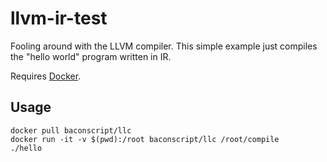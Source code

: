 # llvm-ir-test

Fooling around with the LLVM compiler. This simple example just
compiles the "hello world" program written in IR.

Requires [Docker](http://docker.io).

## Usage

```
docker pull baconscript/llc
docker run -it -v $(pwd):/root baconscript/llc /root/compile
./hello
```